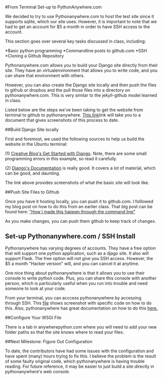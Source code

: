 #From Terminal Set-up to PythonAnywhere.com

We decided to try to use Pythonanywhere.com to host the test site since it supports sqlite, which our site uses. However, it is important to note that we had to get an account for $5 a month in order to have SSH access to the account.

This section goes over several key tasks discussed in class, including:

*Basic python programming
*Commandline posts to github.com
*SSH
*Cloning a Github Repository

Pythonanywhere.com allows you to build your Django site directly from their site.  They have an virtualenvironment that allows you to write code, and you can share that environment with others. 

However, you can also create the Django site locally and then push the files to github or dropbox and the pull those files into a directory on pythonanywhere.com.  This is very similar to the jekyll-github model learned in class.

Listed below are the steps we've been taking to get the website from terminal to github to pythonanywhere. [This link](https://drive.google.com/file/d/0BylRKPHp7PBCd1hjWkZrb3cyaDA/edit?usp=sharing)link will take you to a document that gives screenshots of this process to date. 

##Build Django Site locally

First and foremost, we used the following sources to help us build the website in the Ubuntu terminal:

(1) [Creative Bloq's Get Started with Django](http://www.creativebloq.com/netmag/get-started-django-7132932).  Note, there are some small programming errors in this example, so read it carefully.

(2) [Django's Documentation](9https://docs.djangoproject.com/en/1.6/) is really good. It covers a lot of material, which can be good, and daunting. 

The link above provides screenshots of what the basic site will look like. 

##Push Site Files to Github

Once you have it hosting locally, you can push it to github.com.  I folllowed my blog post on how to do this from an earlier class. That blg post can be found here: ["How I made this happen through the command line"](http://silshack.github.io/fall2013/2013/10/14/something-unique-post.html) 

As you make changes, you can push them github to keep track of changes.

## Set-up Pythonanywhere.com / SSH Install

Pythonanywhere has varying degrees of accounts.  They have a free option that will support one python application, such as a djago site.  It also will support Flask.  The free option will not give you SSH access. However, the $5 a month "Hacker version" will, and you can cancel it at anytime. 

One nice thing about pythonanywhere is that it allows you to use their console to write python code. Plus, you can share this console with another person, which is particularly useful when you run into trouble and need someone to look at your code.

From your terminal, you can acccess pythonanywhere by accessing through SSH.  This [file](https://drive.google.com/file/d/0BylRKPHp7PBCd1hjWkZrb3cyaDA/edit?usp=sharing) shows screenshot with specific code on how to do this. Also, pythonanywhere has great documentation on how to do this [here.](https://www.pythonanywhere.com/wiki/SSHAccess)

##Configure Your WSGI File

There is a tab in anywherepython.com where you will need to add your new folder paths so that the site knows where to read your files. 

##Next Milestone: Figure Out Configuration

To date, the contributors have had some issues with the configuration and have spent (many) hours trying to fix this. I believe the problem is the result of some faulty original code, which pythonanywhere is having trouble reading. For future reference, it may be easier to just build a site directly in pythonanywhere's web console. 


